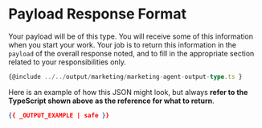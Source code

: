 # Payload Response Format
Your payload will be of this type. You will receive some of this information when you start your work. Your job is to return this information in the `payload` of the overall response noted, and to fill in the appropriate section related to your responsibilities only.

```ts
{@include ../../output/marketing/marketing-agent-output-type.ts }
```
Here is an example of how this JSON might look, but always **refer to the TypeScript shown above as the reference for what to return**.
```json
{{ _OUTPUT_EXAMPLE | safe }}
```